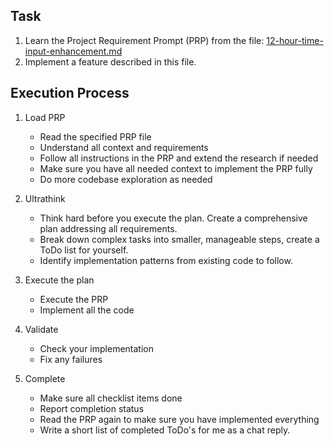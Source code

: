 ## Task

1. Learn the Project Requirement Prompt (PRP) from the file: [12-hour-time-input-enhancement.md](../4_prp/12-hour-time-input-enhancement.md)
2. Implement a feature described in this file.

## Execution Process

1. Load PRP
   - Read the specified PRP file
   - Understand all context and requirements
   - Follow all instructions in the PRP and extend the research if needed
   - Make sure you have all needed context to implement the PRP fully
   - Do more codebase exploration as needed

2. Ultrathink
   - Think hard before you execute the plan. Create a comprehensive plan addressing all requirements.
   - Break down complex tasks into smaller, manageable steps, create a ToDo list for yourself.
   - Identify implementation patterns from existing code to follow.

3. Execute the plan
   - Execute the PRP
   - Implement all the code

4. Validate
   - Check your implementation
   - Fix any failures

5. Complete
   - Make sure all checklist items done
   - Report completion status
   - Read the PRP again to make sure you have implemented everything
   - Write a short list of completed ToDo's for me as a chat reply.